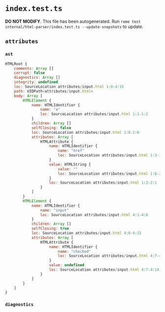 # `index.test.ts`

**DO NOT MODIFY**. This file has been autogenerated. Run `rome test internal/html-parser/index.test.ts --update-snapshots` to update.

## `attributes`

### `ast`

```javascript
HTMLRoot {
	comments: Array []
	corrupt: false
	diagnostics: Array []
	integrity: undefined
	loc: SourceLocation attributes/input.html 1:0-4:15
	path: UIDPath<attributes/input.html>
	body: Array [
		HTMLElement {
			name: HTMLIdentifier {
				name: "a"
				loc: SourceLocation attributes/input.html 1:1-1:2
			}
			children: Array []
			selfClosing: false
			loc: SourceLocation attributes/input.html 1:0-2:6
			attributes: Array [
				HTMLAttribute {
					name: HTMLIdentifier {
						name: "href"
						loc: SourceLocation attributes/input.html 1:3-1:7
					}
					value: HTMLString {
						value: ""
						loc: SourceLocation attributes/input.html 1:8-2:1
					}
					loc: SourceLocation attributes/input.html 1:3-2:1
				}
			]
		}
		HTMLElement {
			name: HTMLIdentifier {
				name: "input"
				loc: SourceLocation attributes/input.html 4:1-4:6
			}
			children: Array []
			selfClosing: true
			loc: SourceLocation attributes/input.html 4:0-4:15
			attributes: Array [
				HTMLAttribute {
					name: HTMLIdentifier {
						name: "checked"
						loc: SourceLocation attributes/input.html 4:7-4:14
					}
					value: undefined
					loc: SourceLocation attributes/input.html 4:7-4:14
				}
			]
		}
	]
}
```

### `diagnostics`

```

```
